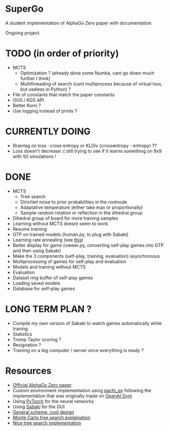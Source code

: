 # SuperGo

A student implementation of AlphaGo Zero paper with documentation.

Ongoing project.

# TODO (in order of priority)

* MCTS
  * Optimization ? (already done some Numba, cant go down much further I think)
  * Multithreading of search (cant multiprocess because of virtual loss, but useless in Python) ?
* File of constants that match the paper constants
* OGS / KGS API
* Better Komi ?
* Use logging instead of prints ?

# CURRENTLY DOING

* Brainlag on loss : cross entropy or KLDiv (crossentropy - entropy) ??
* Loss doesn't decrease :( still trying to see if it learns something on 9x9 with 50 simulations !

# DONE

* MCTS
  * Tree search
  * Dirichlet noise to prior probabilities in the rootnode
  * Adaptative temperature (either take max or proportionally)
  * Sample random rotation or reflection in the dihedral group
* Dihedral group of board for more training samples
* Learning without MCTS doesnt seem to work
* Resume training
* GTP on trained models (human.py, to plug with Sabaki)
* Learning rate annealing (see [this](https://discuss.pytorch.org/t/adaptive-learning-rate/320/26))
* Better display for game (viewer.py, converting self-play games into GTP and then using Sabaki)
* Make the 3 components (self-play, training, evaluation) asynchronous
* Multiprocessing of games for self-play and evaluation
* Models and training without MCTS
* Evaluation
* Dataset ring buffer of self-play games
* Loading saved models
* Database for self-play games

# LONG TERM PLAN ?

* Compile my own version of Sabaki to watch games automatically while traning
* Statistics
* Tromp Taylor scoring ?
* Resignation ?
* Training on a big computer / server once everything is ready ?

# Resources

* [Official AlphaGo Zero paper](https://www.nature.com/articles/nature24270.epdf?author_access_token=VJXbVjaSHxFoctQQ4p2k4tRgN0jAjWel9jnR3ZoTv0PVW4gB86EEpGqTRDtpIz-2rmo8-KG06gqVobU5NSCFeHILHcVFUeMsbvwS-lxjqQGg98faovwjxeTUgZAUMnRQ)
* Custom environment implementation using [pachi_py](https://github.com/openai/pachi-py/tree/master/pachi_py) following the implementation that was originally made on [OpenAI Gym](https://github.com/openai/gym/blob/6af4a5b9b2755606c4e0becfe1fc876d33130526/gym/envs/board_game/go.py)
* Using [PyTorch](https://github.com/pytorch/pytorch) for the neural networks
* Using [Sabaki](https://github.com/SabakiHQ/Sabaki) for the GUI
* [General scheme, cool design](https://applied-data.science/static/main/res/alpha_go_zero_cheat_sheet.png)
* [Monte Carlo tree search explaination](https://int8.io/monte-carlo-tree-search-beginners-guide/)
* [Nice tree search implementation](https://github.com/blanyal/alpha-zero/blob/master/mcts.py)

